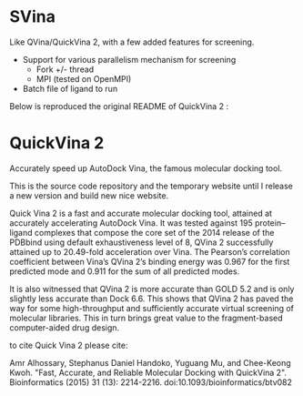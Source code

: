 # SVina

Like QVina/QuickVina 2, with a few added features for screening.

* Support for various parallelism mechanism for screening
  * Fork +/- thread
  * MPI (tested on OpenMPI)
* Batch file of ligand to run


Below is reproduced the original README of QuickVina 2 :

# QuickVina 2


Accurately speed up AutoDock Vina, the famous molecular docking tool.

This is the source code repository and the temporary website until I release a new version and build new nice website.

Quick Vina 2 is a fast and accurate molecular docking tool, attained at accurately accelerating AutoDock Vina. It was tested against 195 protein–ligand complexes that compose the core set of the 2014 release of the PDBbind using default exhaustiveness level of 8, QVina 2 successfully attained up to 20.49-fold acceleration over Vina. The Pearson’s correlation coefficient between Vina’s QVina 2’s binding energy was 0.967 for the first predicted mode and 0.911 for the sum of all predicted modes.

It is also witnessed that QVina 2 is more accurate than GOLD 5.2 and is only slightly less accurate than Dock 6.6. This shows that QVina 2 has paved the way for some high-throughput and sufficiently accurate virtual screening of molecular libraries. This in turn brings great value to the fragment-based computer-aided drug design.

to cite Quick Vina 2 please cite:

Amr Alhossary, Stephanus Daniel Handoko, Yuguang Mu, and Chee-Keong Kwoh. "Fast, Accurate, and Reliable Molecular Docking with QuickVina 2". Bioinformatics (2015) 31 (13): 2214-2216. doi:10.1093/bioinformatics/btv082
